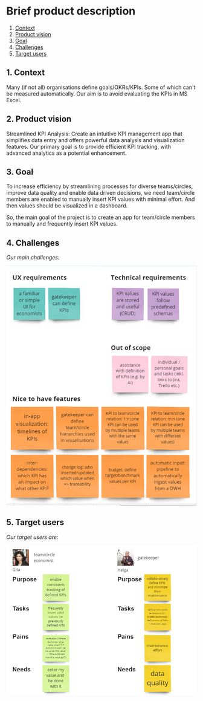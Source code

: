 # Brief product description

1. [Context](#1-context)
2. [Product vision](#2-product-vision)
3. [Goal](#3-goal) 
4. [Challenges](#4-challenges)
5. [Target users](#5-target-users)

## 1. Context

Many (if not all) organisations define goals/OKRs/KPIs. Some of which can't be measured automatically.
Our aim is to avoid evaluating the KPIs in MS Excel.

## 2. Product vision

Streamlined KPI Analysis: Create an intuitive KPI management app that simplifies data entry and offers powerful data analysis and visualization features. Our primary goal is to provide efficient KPI tracking, with advanced analytics as a potential enhancement.

## 3. Goal

To increase efficiency by streamlining processes for diverse teams/circles, improve data quality and enable data driven decisions,
we need team/circle members are enabled to manually insert KPI values with minimal effort. 
And then values should be visualized in a dashboard.

So, the main goal of the project is to create an app for team/circle members to manually and frequently insert KPI values.

## 4. Challenges

*Our main challenges:*

![Chellanges](/docs/assets/challenges.png)

## 5. Target users

*Our target users are:*

![Target users](/docs/assets/users.png)

